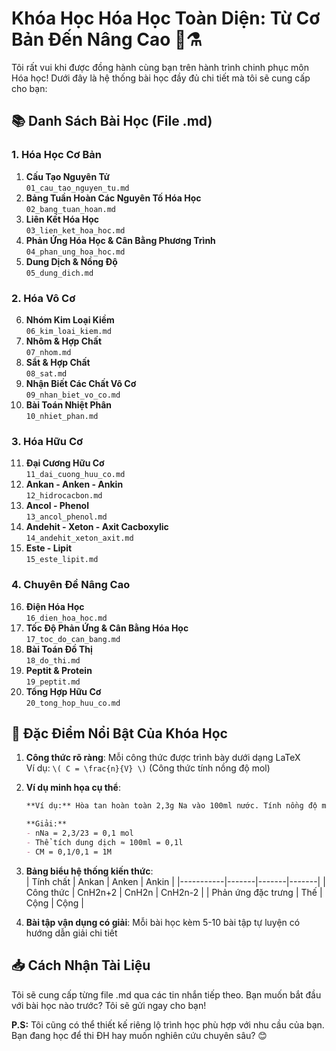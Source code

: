 # Khóa Học Hóa Học Toàn Diện: Từ Cơ Bản Đến Nâng Cao 🧪⚗️

Tôi rất vui khi được đồng hành cùng bạn trên hành trình chinh phục môn Hóa học! Dưới đây là hệ thống bài học đầy đủ chi tiết mà tôi sẽ cung cấp cho bạn:

## 📚 Danh Sách Bài Học (File .md)

### 1. Hóa Học Cơ Bản
1. **Cấu Tạo Nguyên Tử**  
   `01_cau_tao_nguyen_tu.md`
2. **Bảng Tuần Hoàn Các Nguyên Tố Hóa Học**  
   `02_bang_tuan_hoan.md`
3. **Liên Kết Hóa Học**  
   `03_lien_ket_hoa_hoc.md`
4. **Phản Ứng Hóa Học & Cân Bằng Phương Trình**  
   `04_phan_ung_hoa_hoc.md`
5. **Dung Dịch & Nồng Độ**  
   `05_dung_dich.md`

### 2. Hóa Vô Cơ
6. **Nhóm Kim Loại Kiềm**  
   `06_kim_loai_kiem.md`
7. **Nhôm & Hợp Chất**  
   `07_nhom.md`
8. **Sắt & Hợp Chất**  
   `08_sat.md`
9. **Nhận Biết Các Chất Vô Cơ**  
   `09_nhan_biet_vo_co.md`
10. **Bài Toán Nhiệt Phân**  
    `10_nhiet_phan.md`

### 3. Hóa Hữu Cơ
11. **Đại Cương Hữu Cơ**  
    `11_dai_cuong_huu_co.md`
12. **Ankan - Anken - Ankin**  
    `12_hidrocacbon.md`
13. **Ancol - Phenol**  
    `13_ancol_phenol.md`
14. **Andehit - Xeton - Axit Cacboxylic**  
    `14_andehit_xeton_axit.md`
15. **Este - Lipit**  
    `15_este_lipit.md`

### 4. Chuyên Đề Nâng Cao
16. **Điện Hóa Học**  
    `16_dien_hoa_hoc.md`
17. **Tốc Độ Phản Ứng & Cân Bằng Hóa Học**  
    `17_toc_do_can_bang.md`
18. **Bài Toán Đồ Thị**  
    `18_do_thi.md`
19. **Peptit & Protein**  
    `19_peptit.md`
20. **Tổng Hợp Hữu Cơ**  
    `20_tong_hop_huu_co.md`

## 🎯 Đặc Điểm Nổi Bật Của Khóa Học

1. **Công thức rõ ràng**: Mỗi công thức được trình bày dưới dạng LaTeX  
   Ví dụ: `\( C = \frac{n}{V} \)` (Công thức tính nồng độ mol)

2. **Ví dụ minh họa cụ thể**:  
   ```markdown
   **Ví dụ:** Hòa tan hoàn toàn 2,3g Na vào 100ml nước. Tính nồng độ mol của dung dịch thu được.
   
   **Giải:**
   - nNa = 2,3/23 = 0,1 mol
   - Thể tích dung dịch ≈ 100ml = 0,1l
   - CM = 0,1/0,1 = 1M
   ```

3. **Bảng biểu hệ thống kiến thức**:  
   | Tính chất | Ankan | Anken | Ankin |
   |-----------|-------|-------|-------|
   | Công thức | CnH2n+2 | CnH2n | CnH2n-2 |
   | Phản ứng đặc trưng | Thế | Cộng | Cộng |

4. **Bài tập vận dụng có giải**: Mỗi bài học kèm 5-10 bài tập tự luyện có hướng dẫn giải chi tiết

## 📥 Cách Nhận Tài Liệu

Tôi sẽ cung cấp từng file .md qua các tin nhắn tiếp theo. Bạn muốn bắt đầu với bài học nào trước? Tôi sẽ gửi ngay cho bạn!

**P.S:** Tôi cũng có thể thiết kế riêng lộ trình học phù hợp với nhu cầu của bạn. Bạn đang học để thi ĐH hay muốn nghiên cứu chuyên sâu? 😊
